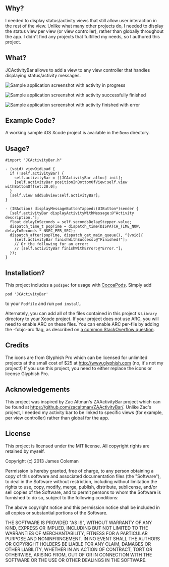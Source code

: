 Why?
----

I needed to display status/activity views that still allow user interaction in the rest of the view. Unlike what many other projects do, I needed to display the status view per view (or view controller), rather than globally throughout the app. I didn't find any projects that fulfilled my needs, so I authored this project.

What?
-----

JCActivityBar allows to add a view to any view controller that handles displaying status/activity messages.

![Sample application screenshot with activity in progress](https://github.com/jcoleman/JCActivityBar/raw/master/screenshot-activity-message.png "Sample application screenshot with activity in progress")

![Sample application screenshot with activity successfully finished](https://github.com/jcoleman/JCActivityBar/raw/master/screenshot-success-message.png "Sample application screenshot with activity successfully finished")

![Sample application screenshot with activity finished with error](https://github.com/jcoleman/JCActivityBar/raw/master/screenshot-error-message.png "Sample application screenshot with activity finished with error")

Example Code?
-------------

A working sample iOS Xcode project is available in the `Demo` directory.

Usage?
----

    #import "JCActivityBar.h"
    
    - (void) viewDidLoad {
      if (!self.activityBar) {
        self.activityBar = [[JCActivityBar alloc] init];
        [self.activityBar positionInBottomOfView:self.view withBottomOffset:20.0];
      }
      [self.view addSubview:self.activityBar];
    }
    
    - (IBAction) displayMessageButtonTapped:(UIButton*)sender {
      [self.activityBar displayActivityWithMessage:@"Activity description."];
      float delayInSeconds = self.secondsDelayStepper.value;
      dispatch_time_t popTime = dispatch_time(DISPATCH_TIME_NOW, delayInSeconds * NSEC_PER_SEC);
      dispatch_after(popTime, dispatch_get_main_queue(), ^(void){
        [self.activityBar finishWithSuccess:@"Finished!"];
        // Or the following for an error:
        // [self.activityBar finishWithError:@"Error."];
      });
    }

Installation?
-------------

This project includes a `podspec` for usage with [CocoaPods](http://http://cocoapods.org/). Simply add

    pod 'JCActivityBar'

to your `Podfile` and run `pod install`.

Alternately, you can add all of the files contained in this project's `Library` directory to your Xcode project. If your project does not use ARC, you will need to enable ARC on these files. You can enable ARC per-file by adding the -fobjc-arc flag, as described on [a common StackOverflow question](http://stackoverflow.com/questions/6646052/how-can-i-disable-arc-for-a-single-file-in-a-project).

Credits
-------

The icons are from Glyphish Pro which can be licensed for unlimited projects at the small cost of $25 at http://www.glyphish.com (no, it's not my project!) If you use this project, you need to either replace the icons or license Glyphish Pro.

Acknowledgements
----------------

This project was inspired by Zac Altman's ZAActivityBar project which can be found at https://github.com/zacaltman/ZAActivityBar/. Unlike Zac's project, I needed my activity bar to be linked to specific views (for example, per view controller) rather than global for the app.

License
-------

This project is licensed under the MIT license. All copyright rights are retained by myself.

Copyright (c) 2013 James Coleman

Permission is hereby granted, free of charge, to any person obtaining a copy
of this software and associated documentation files (the "Software"), to deal
in the Software without restriction, including without limitation the rights
to use, copy, modify, merge, publish, distribute, sublicense, and/or sell
copies of the Software, and to permit persons to whom the Software is
furnished to do so, subject to the following conditions:

The above copyright notice and this permission notice shall be included in
all copies or substantial portions of the Software.

THE SOFTWARE IS PROVIDED "AS IS", WITHOUT WARRANTY OF ANY KIND, EXPRESS OR
IMPLIED, INCLUDING BUT NOT LIMITED TO THE WARRANTIES OF MERCHANTABILITY,
FITNESS FOR A PARTICULAR PURPOSE AND NONINFRINGEMENT. IN NO EVENT SHALL THE
AUTHORS OR COPYRIGHT HOLDERS BE LIABLE FOR ANY CLAIM, DAMAGES OR OTHER
LIABILITY, WHETHER IN AN ACTION OF CONTRACT, TORT OR OTHERWISE, ARISING FROM,
OUT OF OR IN CONNECTION WITH THE SOFTWARE OR THE USE OR OTHER DEALINGS IN
THE SOFTWARE.
